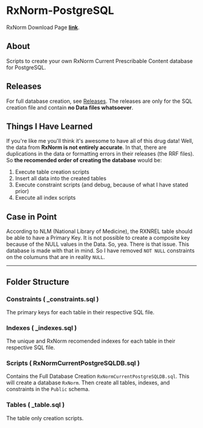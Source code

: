 # RxNorm-PostgreSQL

RxNorm Download Page [**link**](https://www.nlm.nih.gov/research/umls/rxnorm/docs/rxnormfiles.html).

## About

Scripts to create your own RxNorm Current Prescribable Content database for PostgreSQL.

## Releases

For full database creation, see [Releases](https://github.com/ZionDials/RxNorm-PostgreSQL/releases). The releases are only for the SQL creation file and contain **no Data files whatsoever**.

## Things I Have Learned

If you're like me you'll think it's awesome to have all of this drug data! Well, the data from **RxNorm is not entirely accurate**. In that, there are duplications in the data or formatting errors in their releases (the RRF files). So **the recomended order of creating the database** would be:

1. Execute table creation scripts
2. Insert all data into the created tables
3. Execute constraint scripts (and debug, because of what I have stated prior)
4. Execute all index scripts

## Case in Point

According to NLM (National Library of Medicine), the RXNREL table should be able to have a Primary Key. It is not possible to create a composite key because of the NULL values in the Data. So, yea. There is that issue. This database is made with that in mind. So I have removed `NOT NULL` constraints on the columuns that are in reality `NULL`.

---

## Folder Structure

### Constraints  ( _constraints.sql )

The primary keys for each table in their respective SQL file.

### Indexes   ( _indexes.sql )

The unique and RxNorm recomended indexes for each table in their respective SQL file.

### Scripts ( RxNormCurrentPostgreSQLDB.sql )

Contains the Full Database Creation `RxNormCurrentPostgreSQLDB.sql`. This will create a database `RxNorm`. Then create all tables, indexes, and constraints in the `Public` schema.

### Tables ( _table.sql )

The table only creation scripts.
